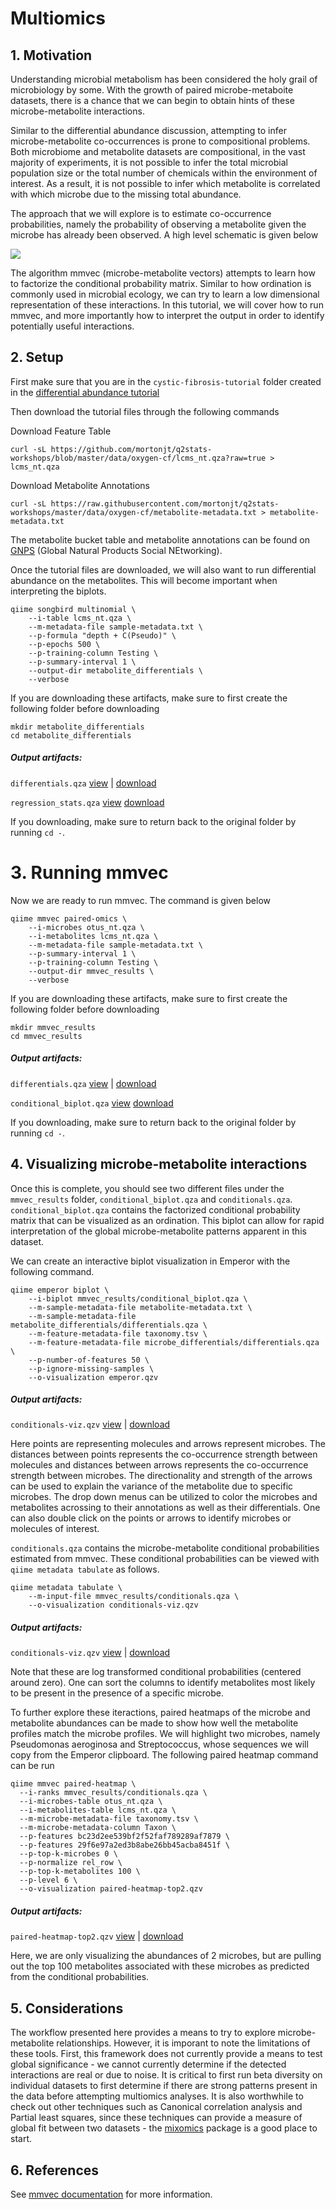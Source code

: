 # Multiomics

## 1. Motivation

Understanding microbial metabolism has been considered the holy grail of microbiology by some.
With the growth of paired microbe-metaboite datasets, there is a chance that we can begin to
obtain hints of these microbe-metabolite interactions.

Similar to the differential abundance discussion, attempting to infer microbe-metabolite co-occurrences is prone to compositional problems.  Both microbiome and metabolite datasets are compositional, in the vast majority of experiments, it is not possible to infer the total microbial population size or the total number of chemicals within the environment of interest.  As a result, it is not possible to infer which metabolite is correlated with which microbe due to the missing total abundance.

The approach that we will explore is to estimate co-occurrence probabilities, namely the probability of observing a metabolite given the microbe has already been observed.  A high level schematic is given below

![](../img/mmvec.png)

The algorithm mmvec (microbe-metabolite vectors) attempts to learn how to factorize the conditional probability matrix. Similar to how ordination is commonly used in microbial ecology, we can try to learn a low dimensional representation of these interactions.  In this tutorial, we will cover how to run mmvec, and more importantly how to interpret the output in order to identify potentially useful interactions.

## 2. Setup

First make sure that you are in the `cystic-fibrosis-tutorial` folder created in the [differential abundance tutorial](https://github.com/mortonjt/q2stats-workshops/blob/master/lessons/differential-abundance.md#2-setup)

Then download the tutorial files through the following commands

Download Feature Table
```
curl -sL https://github.com/mortonjt/q2stats-workshops/blob/master/data/oxygen-cf/lcms_nt.qza?raw=true > lcms_nt.qza
```

Download Metabolite Annotations
```
curl -sL https://raw.githubusercontent.com/mortonjt/q2stats-workshops/master/data/oxygen-cf/metabolite-metadata.txt > metabolite-metadata.txt
```

The metabolite bucket table and metabolite annotations can be found on [GNPS](https://gnps.ucsd.edu/ProteoSAFe/status.jsp?task=34d825dbf4e9466e81d809faf814995b) (Global Natural Products Social NEtworking).

Once the tutorial files are downloaded, we will also want to run differential abundance on the metabolites.  This will become important when interpreting the biplots.

```
qiime songbird multinomial \
	--i-table lcms_nt.qza \
	--m-metadata-file sample-metadata.txt \
	--p-formula "depth + C(Pseudo)" \
	--p-epochs 500 \
	--p-training-column Testing \
	--p-summary-interval 1 \
	--output-dir metabolite_differentials \
	--verbose
```

If you are downloading these artifacts, make sure to first create the following folder before downloading

```
mkdir metabolite_differentials
cd metabolite_differentials
```

#####  Output artifacts:
`differentials.qza` [view](https://view.qiime2.org/details/?src=https%3A%2F%2Fdl.dropbox.com%2Fs%2Fpmlk3bdczmt6r19%2Fdifferentials.qza%3Fdl%3D1) | [download](https://www.dropbox.com/s/pmlk3bdczmt6r19/differentials.qza?dl=0)

`regression_stats.qza` [view](https://view.qiime2.org/details/?src=https%3A%2F%2Fdl.dropbox.com%2Fs%2Fprxj5zgi5otaisx%2Fregression_stats.qza%3Fdl%3D1) [download](https://www.dropbox.com/s/prxj5zgi5otaisx/regression_stats.qza?dl=0)


If you downloading, make sure to return back to the original folder by running `cd -`.

# 3. Running mmvec

Now we are ready to run mmvec.  The command is given below

```
qiime mmvec paired-omics \
	--i-microbes otus_nt.qza \
	--i-metabolites lcms_nt.qza \
	--m-metadata-file sample-metadata.txt \
	--p-summary-interval 1 \
	--p-training-column Testing \
	--output-dir mmvec_results \
	--verbose
```

If you are downloading these artifacts, make sure to first create the following folder before downloading

```
mkdir mmvec_results
cd mmvec_results
```

#####  Output artifacts:
`differentials.qza` [view](https://view.qiime2.org/details/?src=https%3A%2F%2Fdl.dropbox.com%2Fs%2Fpxmbbftcg6d6p4v%2Fconditionals.qza%3Fdl%3D1) | [download](https://www.dropbox.com/s/pxmbbftcg6d6p4v/conditionals.qza?dl=0)

`conditional_biplot.qza` [view](https://view.qiime2.org/details/?src=https%3A%2F%2Fdl.dropbox.com%2Fs%2Fwzzcrycaijw99tu%2Fconditional_biplot.qza%3Fdl%3D1) [download](https://www.dropbox.com/s/wzzcrycaijw99tu/conditional_biplot.qza?dl=0)

If you downloading, make sure to return back to the original folder by running `cd -`.

## 4. Visualizing microbe-metabolite interactions

Once this is complete, you should see two different files under the `mmvec_results` folder, `conditional_biplot.qza` and `conditionals.qza`.  `conditional_biplot.qza` contains the factorized conditional probability matrix that can be visualized as an ordination.  This biplot can allow for rapid interpretation of the global microbe-metabolite patterns apparent in this dataset.

We can create an interactive biplot visualization in Emperor with the following command.

```
qiime emperor biplot \
	--i-biplot mmvec_results/conditional_biplot.qza \
	--m-sample-metadata-file metabolite-metadata.txt \
	--m-sample-metadata-file metabolite_differentials/differentials.qza \
	--m-feature-metadata-file taxonomy.tsv \
	--m-feature-metadata-file microbe_differentials/differentials.qza \
	--p-number-of-features 50 \
	--p-ignore-missing-samples \
	--o-visualization emperor.qzv
```

#####  Output artifacts:
`conditionals-viz.qzv` [view](https://view.qiime2.org/visualization/?type=html&src=https%3A%2F%2Fdl.dropbox.com%2Fs%2Fkj0v5wwumqd2vdf%2Femperor.qzv%3Fdl%3D1) | [download](https://www.dropbox.com/s/kj0v5wwumqd2vdf/emperor.qzv?dl=0)

Here points are representing molecules and arrows represent microbes.  The distances between points represents the co-occurrence strength between molecules and distances between arrows represents the co-occurrence strength between microbes. The directionality and strength of the arrows can be used to explain the variance of the metabolite due to specific microbes. The drop down menus can be utilized to color the microbes and metabolites acrossing to their annotations as well as their differentials.  One can also double click on the points or arrows to identify microbes or molecules of interest.

`conditionals.qza` contains the microbe-metabolite conditional probabilities estimated from mmvec.  These conditional probabilities can be viewed with `qiime metadata tabulate` as follows.

```
qiime metadata tabulate \
	--m-input-file mmvec_results/conditionals.qza \
	--o-visualization conditionals-viz.qzv
```

#####  Output artifacts:
`conditionals-viz.qzv` [view](https://view.qiime2.org/visualization/?type=html&src=https%3A%2F%2Fdl.dropbox.com%2Fs%2F1r34krm1n8pekkt%2Fconditionals-viz.qzv%3Fdl%3D1) | [download](https://www.dropbox.com/s/1r34krm1n8pekkt/conditionals-viz.qzv?dl=0)

Note that these are log transformed conditional probabilities (centered around zero).  One can sort the columns to identify metabolites most likely to be present in the presence of a specific microbe.

To further explore these iteractions, paired heatmaps of the microbe and metabolite abundances can be made to show how well the metabolite profiles match the microbe profiles.
We will highlight two microbes, namely Pseudomonas aeroginosa and Streptococcus, whose sequences we will copy from the Emperor clipboard.  The following paired heatmap command can be run

```
qiime mmvec paired-heatmap \
  --i-ranks mmvec_results/conditionals.qza \
  --i-microbes-table otus_nt.qza \
  --i-metabolites-table lcms_nt.qza \
  --m-microbe-metadata-file taxonomy.tsv \
  --m-microbe-metadata-column Taxon \
  --p-features bc23d2ee539bf2f52faf789289af7879 \
  --p-features 29f6e97a2ed3b8abe26bb45acba8451f \
  --p-top-k-microbes 0 \
  --p-normalize rel_row \
  --p-top-k-metabolites 100 \
  --p-level 6 \
  --o-visualization paired-heatmap-top2.qzv
```

#####  Output artifacts:
`paired-heatmap-top2.qzv` [view](https://view.qiime2.org/visualization/?type=html&src=https%3A%2F%2Fdl.dropbox.com%2Fs%2Fy4eijy0tkjcsd85%2Fpaired-heatmap-top2.qzv%3Fdl%3D1) | [download](https://www.dropbox.com/s/y4eijy0tkjcsd85/paired-heatmap-top2.qzv?dl=0)

Here, we are only visualizing the abundances of 2 microbes, but are pulling out the top 100 metabolites associated with these microbes as predicted from the conditional probabilities.

## 5. Considerations

The workflow presented here provides a means to try to explore microbe-metabolite relationships.  However, it is imporant to note the limitations of these tools.  First, this framework does not currently provide a means to test global significance - we cannot currently determine if the detected interactions are real or due to noise.  It is critical to first run beta diversity on individual datasets to first determine if there are strong patterns present in the data before attempting multiomics analyses.  It is also worthwhile to check out other techniques such as Canonical correlation analysis and Partial least squares, since these techniques can provide a measure of global fit between two datasets - the [mixomics](http://mixomics.org/) package is a good place to start.

## 6. References

See [mmvec documentation](https://github.com/biocore/mmvec) for more information.
